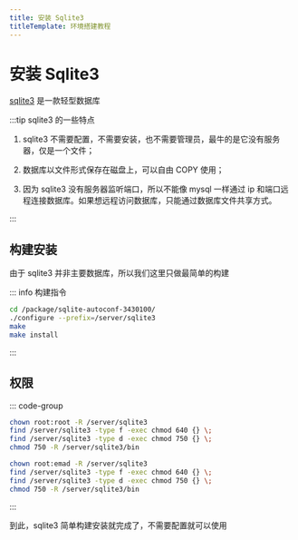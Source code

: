 ```yaml
---
title: 安装 Sqlite3
titleTemplate: 环境搭建教程
---
```


# 安装 Sqlite3

[sqlite3](https://www.sqlite.org) 是一款轻型数据库

:::tip sqlite3 的一些特点

1. sqlite3 不需要配置，不需要安装，也不需要管理员，最牛的是它没有服务器，仅是一个文件；

2. 数据库以文件形式保存在磁盘上，可以自由 COPY 使用；

3. 因为 sqlite3 没有服务器监听端口，所以不能像 mysql 一样通过 ip 和端口远程连接数据库。如果想远程访问数据库，只能通过数据库文件共享方式。

:::

## 构建安装

由于 sqlite3 并非主要数据库，所以我们这里只做最简单的构建

::: info 构建指令

```bash
cd /package/sqlite-autoconf-3430100/
./configure --prefix=/server/sqlite3
make
make install
```

:::

## 权限

::: code-group

```bash [部署]
chown root:root -R /server/sqlite3
find /server/sqlite3 -type f -exec chmod 640 {} \;
find /server/sqlite3 -type d -exec chmod 750 {} \;
chmod 750 -R /server/sqlite3/bin
```

```bash [开发]
chown root:emad -R /server/sqlite3
find /server/sqlite3 -type f -exec chmod 640 {} \;
find /server/sqlite3 -type d -exec chmod 750 {} \;
chmod 750 -R /server/sqlite3/bin
```

:::

到此，sqlite3 简单构建安装就完成了，不需要配置就可以使用
